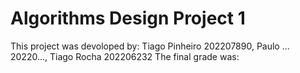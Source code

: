# Algorithms Design Project 1
This project was devoloped by: 
Tiago Pinheiro 202207890, Paulo ... 20220..., Tiago Rocha 202206232
The final grade was:
